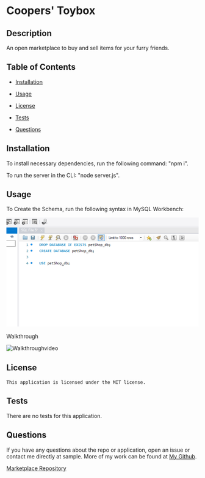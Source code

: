# Coopers' Toybox

## Description
An open marketplace to buy and sell items for your furry friends.

  ## Table of Contents
  
  * [Installation](#installation)
  
  * [Usage](#usage)
  
  * [License](#license)

  * [Tests](#tests)
  
  * [Questions](#questions)
  
  ## Installation
  
  To install necessary dependencies, run the following command: "npm i".

  To run the server in the CLI: "node server.js".
  
  
  ## Usage

To Create the Schema, run the following syntax in MySQL Workbench:

  ![CreateSchema](public/images/workbenchschema.PNG)
  
Walkthrough

  ![Walkthroughvideo]()

  
  ## License
    
    This application is licensed under the MIT license.
    

  ## Tests
  
  There are no tests for this application.
  
      
  ## Questions  

  If you have any questions about the repo or application, open an issue or contact me directly at sample. More of my work can be found at [My Github](https://github.com/brob92993).

  [Marketplace Repository](https://github.com/tloyzelle/Project-2.git)
